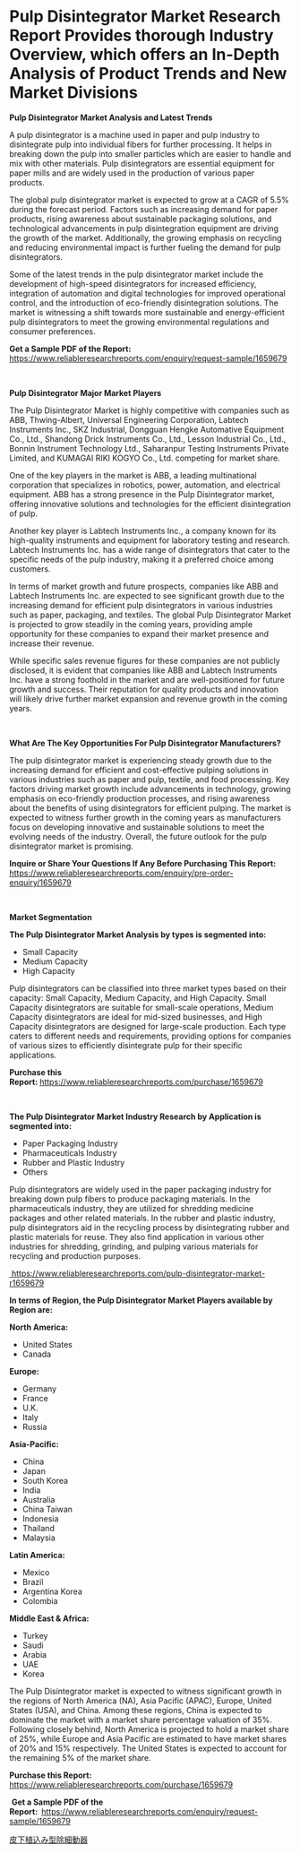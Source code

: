 <p><h1>Pulp Disintegrator Market Research Report Provides thorough Industry Overview, which offers an In-Depth Analysis of Product Trends and New Market Divisions</h1></p><p><strong>Pulp Disintegrator Market Analysis and Latest Trends</strong></p>
<p><p>A pulp disintegrator is a machine used in paper and pulp industry to disintegrate pulp into individual fibers for further processing. It helps in breaking down the pulp into smaller particles which are easier to handle and mix with other materials. Pulp disintegrators are essential equipment for paper mills and are widely used in the production of various paper products.</p><p>The global pulp disintegrator market is expected to grow at a CAGR of 5.5% during the forecast period. Factors such as increasing demand for paper products, rising awareness about sustainable packaging solutions, and technological advancements in pulp disintegration equipment are driving the growth of the market. Additionally, the growing emphasis on recycling and reducing environmental impact is further fueling the demand for pulp disintegrators.</p><p>Some of the latest trends in the pulp disintegrator market include the development of high-speed disintegrators for increased efficiency, integration of automation and digital technologies for improved operational control, and the introduction of eco-friendly disintegration solutions. The market is witnessing a shift towards more sustainable and energy-efficient pulp disintegrators to meet the growing environmental regulations and consumer preferences.</p></p>
<p><strong>Get a Sample PDF of the Report:&nbsp;</strong> <a href="https://www.reliableresearchreports.com/enquiry/request-sample/1659679">https://www.reliableresearchreports.com/enquiry/request-sample/1659679</a></p>
<p>&nbsp;</p>
<p><strong>Pulp Disintegrator Major Market Players</strong></p>
<p><p>The Pulp Disintegrator Market is highly competitive with companies such as ABB, Thwing-Albert, Universal Engineering Corporation, Labtech Instruments Inc., SKZ Industrial, Dongguan Hengke Automative Equipment Co., Ltd., Shandong Drick Instruments Co., Ltd., Lesson Industrial Co., Ltd., Bonnin Instrument Technology Ltd., Saharanpur Testing Instruments Private Limited, and KUMAGAI RIKI KOGYO Co., Ltd. competing for market share.</p><p>One of the key players in the market is ABB, a leading multinational corporation that specializes in robotics, power, automation, and electrical equipment. ABB has a strong presence in the Pulp Disintegrator market, offering innovative solutions and technologies for the efficient disintegration of pulp.</p><p>Another key player is Labtech Instruments Inc., a company known for its high-quality instruments and equipment for laboratory testing and research. Labtech Instruments Inc. has a wide range of disintegrators that cater to the specific needs of the pulp industry, making it a preferred choice among customers.</p><p>In terms of market growth and future prospects, companies like ABB and Labtech Instruments Inc. are expected to see significant growth due to the increasing demand for efficient pulp disintegrators in various industries such as paper, packaging, and textiles. The global Pulp Disintegrator Market is projected to grow steadily in the coming years, providing ample opportunity for these companies to expand their market presence and increase their revenue.</p><p>While specific sales revenue figures for these companies are not publicly disclosed, it is evident that companies like ABB and Labtech Instruments Inc. have a strong foothold in the market and are well-positioned for future growth and success. Their reputation for quality products and innovation will likely drive further market expansion and revenue growth in the coming years.</p></p>
<p>&nbsp;</p>
<p><strong>What Are The Key Opportunities For Pulp Disintegrator Manufacturers?</strong></p>
<p><p>The pulp disintegrator market is experiencing steady growth due to the increasing demand for efficient and cost-effective pulping solutions in various industries such as paper and pulp, textile, and food processing. Key factors driving market growth include advancements in technology, growing emphasis on eco-friendly production processes, and rising awareness about the benefits of using disintegrators for efficient pulping. The market is expected to witness further growth in the coming years as manufacturers focus on developing innovative and sustainable solutions to meet the evolving needs of the industry. Overall, the future outlook for the pulp disintegrator market is promising.</p></p>
<p><strong>Inquire or Share Your Questions If Any Before Purchasing This Report:</strong> <a href="https://www.reliableresearchreports.com/enquiry/pre-order-enquiry/1659679">https://www.reliableresearchreports.com/enquiry/pre-order-enquiry/1659679</a></p>
<p>&nbsp;</p>
<p><strong>Market Segmentation</strong></p>
<p><strong>The Pulp Disintegrator Market Analysis by types is segmented into:</strong></p>
<p><ul><li>Small Capacity</li><li>Medium Capacity</li><li>High Capacity</li></ul></p>
<p><p>Pulp disintegrators can be classified into three market types based on their capacity: Small Capacity, Medium Capacity, and High Capacity. Small Capacity disintegrators are suitable for small-scale operations, Medium Capacity disintegrators are ideal for mid-sized businesses, and High Capacity disintegrators are designed for large-scale production. Each type caters to different needs and requirements, providing options for companies of various sizes to efficiently disintegrate pulp for their specific applications.</p></p>
<p><strong>Purchase this Report:&nbsp;</strong><a href="https://www.reliableresearchreports.com/purchase/1659679">https://www.reliableresearchreports.com/purchase/1659679</a></p>
<p>&nbsp;</p>
<p><strong>The Pulp Disintegrator Market Industry Research by Application is segmented into:</strong></p>
<p><ul><li>Paper Packaging Industry</li><li>Pharmaceuticals Industry</li><li>Rubber and Plastic Industry</li><li>Others</li></ul></p>
<p><p>Pulp disintegrators are widely used in the paper packaging industry for breaking down pulp fibers to produce packaging materials. In the pharmaceuticals industry, they are utilized for shredding medicine packages and other related materials. In the rubber and plastic industry, pulp disintegrators aid in the recycling process by disintegrating rubber and plastic materials for reuse. They also find application in various other industries for shredding, grinding, and pulping various materials for recycling and production purposes.</p></p>
<p><a href="https://www.reliableresearchreports.com/pulp-disintegrator-market-r1659679">&nbsp;https://www.reliableresearchreports.com/pulp-disintegrator-market-r1659679</a></p>
<p><strong>In terms of Region, the Pulp Disintegrator Market Players available by Region are:</strong></p>
<p>
    <p> <strong> North America: </strong>
        <ul>
            <li>United States</li>
            <li>Canada</li>
        </ul>
        </p> 
    <p> <strong> Europe: </strong>
        <ul>
            <li>Germany</li>
            <li>France</li>
            <li>U.K.</li>
            <li>Italy</li>
            <li>Russia</li>
        </ul>
        </p> 
    <p> <strong> Asia-Pacific: </strong>
        <ul>
            <li>China</li>
            <li>Japan</li>
            <li>South Korea</li>
            <li>India</li>
            <li>Australia</li>
            <li>China Taiwan</li>
            <li>Indonesia</li>
            <li>Thailand</li>
            <li>Malaysia</li>
        </ul>
        </p> 
    <p> <strong> Latin America: </strong>
        <ul>
            <li>Mexico</li>
            <li>Brazil</li>
            <li>Argentina Korea</li>
            <li>Colombia</li>
        </ul>
        </p> 
    <p> <strong> Middle East & Africa: </strong>
        <ul>
            <li>Turkey</li>
            <li>Saudi</li>
            <li>Arabia</li>
            <li>UAE</li>
            <li>Korea</li>
        </ul>
    </p>
    </p>
<p><p>The Pulp Disintegrator market is expected to witness significant growth in the regions of North America (NA), Asia Pacific (APAC), Europe, United States (USA), and China. Among these regions, China is expected to dominate the market with a market share percentage valuation of 35%. Following closely behind, North America is projected to hold a market share of 25%, while Europe and Asia Pacific are estimated to have market shares of 20% and 15% respectively. The United States is expected to account for the remaining 5% of the market share.</p></p>
<p><strong>Purchase this Report: </strong><a href="https://www.reliableresearchreports.com/purchase/1659679">https://www.reliableresearchreports.com/purchase/1659679</a></p>
<p>&nbsp;<strong>Get a Sample PDF of the Report:&nbsp;&nbsp;</strong><a href="https://www.reliableresearchreports.com/enquiry/request-sample/1659679">https://www.reliableresearchreports.com/enquiry/request-sample/1659679</a></p>
<p><strong></strong></p>
<p><p><a href="https://github.com/oqoeusbvpadwjs08/Market-Research-Report-List-1/blob/main/273407128312.md">皮下植込み型除細動器</a></p></p>
